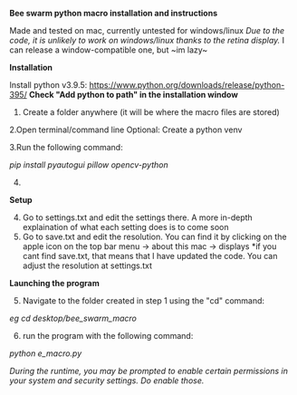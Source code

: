 **Bee swarm python macro installation and instructions**

Made and tested on mac, currently untested for windows/linux
*Due to  the code, it is unlikely to work on windows/linux thanks to the retina display.*
I can release a window-compatible one, but ~im lazy~

**Installation**

Install python v3.9.5: https://www.python.org/downloads/release/python-395/
**Check "Add python to path"  in the installation window**

1. Create a folder anywhere (it will be where the macro files are stored)


2.Open terminal/command line
Optional: Create a python venv

3.Run the following command:

  *pip install pyautogui pillow opencv-python*

4.

**Setup**

4. Go to settings.txt and edit the settings there. A more in-depth explaination of what each setting does is to come soon
5. Go to save.txt and edit the resolution. You can find it by clicking on the apple icon on the top bar menu -> about this mac -> displays
 *if you cant find save.txt, that means that I have updated the code. You can adjust the resolution at settings.txt
 
 **Launching the program**

5. Navigate to the folder created in step 1 using the "cd" command:

  *eg cd desktop/bee_swarm_macro*

6. run the program with the following command:

  *python e_macro.py*

*During the runtime, you may be prompted to enable certain permissions in your system and security settings. Do enable those.*
